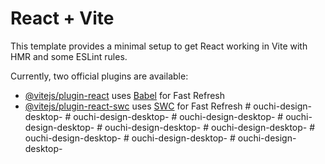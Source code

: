 # React + Vite

This template provides a minimal setup to get React working in Vite with HMR and some ESLint rules.

Currently, two official plugins are available:

- [@vitejs/plugin-react](https://github.com/vitejs/vite-plugin-react/blob/main/packages/plugin-react/README.md) uses [Babel](https://babeljs.io/) for Fast Refresh
- [@vitejs/plugin-react-swc](https://github.com/vitejs/vite-plugin-react-swc) uses [SWC](https://swc.rs/) for Fast Refresh
#   o u c h i - d e s i g n - d e s k t o p -  
 #   o u c h i - d e s i g n - d e s k t o p -  
 #   o u c h i - d e s i g n - d e s k t o p -  
 #   o u c h i - d e s i g n - d e s k t o p -  
 #   o u c h i - d e s i g n - d e s k t o p -  
 #   o u c h i - d e s i g n - d e s k t o p -  
 #   o u c h i - d e s i g n - d e s k t o p -  
 #   o u c h i - d e s i g n - d e s k t o p -  
 #   o u c h i - d e s i g n - d e s k t o p -  
 